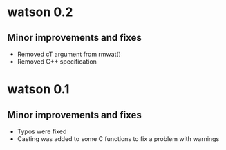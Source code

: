# watson 0.2

## Minor improvements and fixes

* Removed cT argument from rmwat() 
* Removed C++ specification

# watson 0.1

## Minor improvements and fixes

* Typos were fixed
* Casting was added to some C functions to fix a problem with warnings

